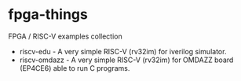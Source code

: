 # fpga-things

FPGA / RISC-V examples collection

* riscv-edu - A very simple RISC-V (rv32im) for iverilog simulator.
* riscv-omdazz - A very simple RISC-V (rv32im) for OMDAZZ board (EP4CE6) able to run C programs.
